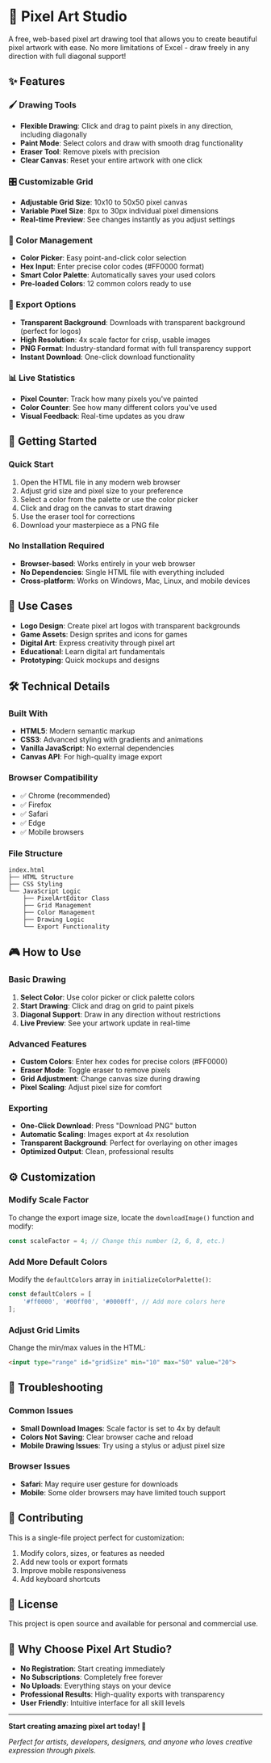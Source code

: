 # 🎨 Pixel Art Studio

A free, web-based pixel art drawing tool that allows you to create beautiful pixel artwork with ease. No more limitations of Excel - draw freely in any direction with full diagonal support!

## ✨ Features

### 🖌️ Drawing Tools
- **Flexible Drawing**: Click and drag to paint pixels in any direction, including diagonally
- **Paint Mode**: Select colors and draw with smooth drag functionality
- **Eraser Tool**: Remove pixels with precision
- **Clear Canvas**: Reset your entire artwork with one click

### 🎛️ Customizable Grid
- **Adjustable Grid Size**: 10x10 to 50x50 pixel canvas
- **Variable Pixel Size**: 8px to 30px individual pixel dimensions
- **Real-time Preview**: See changes instantly as you adjust settings

### 🎨 Color Management
- **Color Picker**: Easy point-and-click color selection
- **Hex Input**: Enter precise color codes (#FF0000 format)
- **Smart Color Palette**: Automatically saves your used colors
- **Pre-loaded Colors**: 12 common colors ready to use

### 💾 Export Options
- **Transparent Background**: Downloads with transparent background (perfect for logos)
- **High Resolution**: 4x scale factor for crisp, usable images
- **PNG Format**: Industry-standard format with full transparency support
- **Instant Download**: One-click download functionality

### 📊 Live Statistics
- **Pixel Counter**: Track how many pixels you've painted
- **Color Counter**: See how many different colors you've used
- **Visual Feedback**: Real-time updates as you draw

## 🚀 Getting Started

### Quick Start
1. Open the HTML file in any modern web browser
2. Adjust grid size and pixel size to your preference
3. Select a color from the palette or use the color picker
4. Click and drag on the canvas to start drawing
5. Use the eraser tool for corrections
6. Download your masterpiece as a PNG file

### No Installation Required
- **Browser-based**: Works entirely in your web browser
- **No Dependencies**: Single HTML file with everything included
- **Cross-platform**: Works on Windows, Mac, Linux, and mobile devices

## 🎯 Use Cases

- **Logo Design**: Create pixel art logos with transparent backgrounds
- **Game Assets**: Design sprites and icons for games
- **Digital Art**: Express creativity through pixel art
- **Educational**: Learn digital art fundamentals
- **Prototyping**: Quick mockups and designs

## 🛠️ Technical Details

### Built With
- **HTML5**: Modern semantic markup
- **CSS3**: Advanced styling with gradients and animations
- **Vanilla JavaScript**: No external dependencies
- **Canvas API**: For high-quality image export

### Browser Compatibility
- ✅ Chrome (recommended)
- ✅ Firefox
- ✅ Safari
- ✅ Edge
- ✅ Mobile browsers

### File Structure
```
index.html
├── HTML Structure
├── CSS Styling
└── JavaScript Logic
    ├── PixelArtEditor Class
    ├── Grid Management
    ├── Color Management
    ├── Drawing Logic
    └── Export Functionality
```

## 🎮 How to Use

### Basic Drawing
1. **Select Color**: Use color picker or click palette colors
2. **Start Drawing**: Click and drag on grid to paint pixels
3. **Diagonal Support**: Draw in any direction without restrictions
4. **Live Preview**: See your artwork update in real-time

### Advanced Features
- **Custom Colors**: Enter hex codes for precise colors (#FF0000)
- **Eraser Mode**: Toggle eraser to remove pixels
- **Grid Adjustment**: Change canvas size during drawing
- **Pixel Scaling**: Adjust pixel size for comfort

### Exporting
- **One-Click Download**: Press "Download PNG" button
- **Automatic Scaling**: Images export at 4x resolution
- **Transparent Background**: Perfect for overlaying on other images
- **Optimized Output**: Clean, professional results

## ⚙️ Customization

### Modify Scale Factor
To change the export image size, locate the `downloadImage()` function and modify:
```javascript
const scaleFactor = 4; // Change this number (2, 6, 8, etc.)
```

### Add More Default Colors
Modify the `defaultColors` array in `initializeColorPalette()`:
```javascript
const defaultColors = [
    '#ff0000', '#00ff00', '#0000ff', // Add more colors here
];
```

### Adjust Grid Limits
Change the min/max values in the HTML:
```html
<input type="range" id="gridSize" min="10" max="50" value="20">
```

## 🐛 Troubleshooting

### Common Issues
- **Small Download Images**: Scale factor is set to 4x by default
- **Colors Not Saving**: Clear browser cache and reload
- **Mobile Drawing Issues**: Try using a stylus or adjust pixel size

### Browser Issues
- **Safari**: May require user gesture for downloads
- **Mobile**: Some older browsers may have limited touch support

## 🤝 Contributing

This is a single-file project perfect for customization:
1. Modify colors, sizes, or features as needed
2. Add new tools or export formats
3. Improve mobile responsiveness
4. Add keyboard shortcuts

## 📄 License

This project is open source and available for personal and commercial use.

## 🌟 Why Choose Pixel Art Studio?

- **No Registration**: Start creating immediately
- **No Subscriptions**: Completely free forever
- **No Uploads**: Everything stays on your device
- **Professional Results**: High-quality exports with transparency
- **User Friendly**: Intuitive interface for all skill levels

---

**Start creating amazing pixel art today! 🚀**

*Perfect for artists, developers, designers, and anyone who loves creative expression through pixels.*
